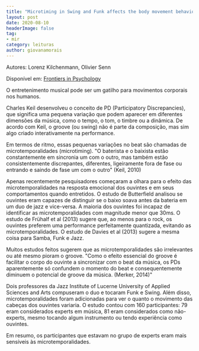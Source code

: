 ```yaml
---
title: "Microtiming in Swing and Funk affects the body movement behavior of music expert listeners"
layout: post
date: 2020-08-10
headerImage: false
tag:
- mir
category: leituras
author: giovanamorais
---
```


Autores: Lorenz Kilchenmann, Olivier Senn

Disponível em: [Frontiers in Psychology](https://www.frontiersin.org/articles/10.3389/fpsyg.2015.01232/full)

O entretenimento musical pode ser um gatilho para movimentos corporais nos humanos.

Charles Keil desenvolveu o conceito de PD (Participatory Discrepancies), que significa
uma pequena variação que podem aparecer em diferentes dimensões da música, como o tempo,
o tom, o timbre ou a dinâmica. De acordo com Keil, o groove (ou swing) não é parte da composição,
mas sim algo criado interativamente na performance.

Em termos de ritmo, essas pequenas variações no beat são chamadas de microtemporalidades (microtiming).
"O baterista e o baixista estão constantemente em sincronia um com o outro, mas também estão
consistentemente discrepantes, diferentes, ligeiramente fora de fase ou entrando e saindo de
fase um com o outro" (Keil, 2010)

Apenas recentemente pesquisadores começaram a olhara para o efeito das microtemporalidades na
resposta emocional dos ouvintes e em seus comportamentos quando entretidos. O estudo de Butterfield
analisou se ouvintes eram capazes de distinguir se o baixo soava antes da bateria em um duo de jazz
e vice-versa. A maioria dos ouvintes foi incapaz de identificar as microtemporalidades com magnitude
menor que 30ms.
O estudo de Frühalf et al (2013) sugere que, ao menos para o rock, os ouvintes preferem uma performance
perfeitamente quantizada, evitando as microtemporalidades. O estudo de Davies et al (2013) sugere a mesma
coisa para Samba, Funk e Jazz.

Muitos estudos feitos sugerem que as microtemporalidades são irrelevantes ou até mesmo pioram o
groove. "Como o efeito essencial do groove é facilitar o corpo do ouvinte a sincronizar com o
beat da música, os PDs aparentemente só confundem o momento do beat e consequentemente diminuem
o potencial de groove da música. (Merker, 2014)"

Dois professores da Jazz Institute of Lucerne University of Applied Sciences and Arts compuseram
o duo e tocaram Funk e Swing. Além disso, microtemporalidades foram adicionadas para ver o quanto
o movimento das cabeças dos ouvintes variaria. O estudo contou com 160 participantes: 79 eram
considerados experts em música, 81 eram considerados como não-experts, mesmo tocando algum
instrumento ou tendo experiência como ouvintes.

Em resumo, os participantes que estavam no grupo de experts eram mais sensíveis às microtemporalidades.

